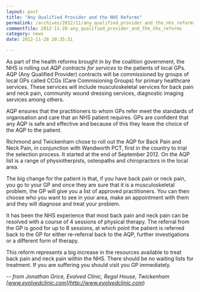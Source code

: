 ```yaml
---
layout: post
title: "Any Qualified Provider and the NHS Reforms"
permalink: /archives/2012/11/any_qualified_provider_and_the_nhs_reforms.html
commentfile: 2012-11-28-any_qualified_provider_and_the_nhs_reforms
category: news
date: 2012-11-28 20:35:51

---
```


As part of the health reforms brought in by the coalition government, the NHS is rolling out *AQP contracts for services* to the patients of local GPs. AQP (Any Qualified Provider) contracts will be commissioned by groups of local GPs called CCGs (Care Commisioning Groups) for primary healthcare services. These services will include musculoskeletal services for back pain and neck pain, community wound dressing services, diagnostic imaging services among others.

AQP ensures that the practitioners to whom GPs refer meet the standards of organisation and care that an NHS patient requires. GPs are confident that any AQP is safe and effective and because of this they leave the choice of the AQP to the patient.

Richmond and Twickenham chose to roll out the AQP for Back Pain and Neck Pain, in conjunction with Wandworth PCT, first in the country to trial the selection process. It started at the end of September 2012. On the AQP list is a range of physiotherpists, osteopaths and chiropractors in the local area.

The big change for the patient is that, if you have back pain or neck pain, you go to your GP and once they are sure that it is a musculoskeletal problem, the GP will give you a list of approved practitioners. You can then choose who you want to see in your area, make an appointment with them and they will diagnose and treat your problem.

It has been the NHS experience that most back pain and neck pain can be resolved with a course of 4 sessions of physical therapy. The referral from the GP is good for up to 8 sessions, at which point the patient is referred back to the GP for either re-referral back to the AQP, further investigations or a different form of therapy.

This reform represents a big increase in the resources available to treat back pain and neck pain within the NHS. There should be no waiting lists for treatment. If you are suffering you should visit you GP immediately.

<cite>-- from Jonathan Grice, Evolved Clinic, Regal House, Twickenham [www.evolvedclinic.com](http://www.evolvedclinic.com</cite>)
